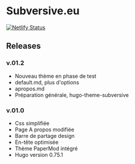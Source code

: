 # Subversive.eu

[![Netlify Status](https://api.netlify.com/api/v1/badges/d1079fea-189b-44b6-a191-d6e886f0f0ca/deploy-status)](https://app.netlify.com/sites/goofy-tesla-61455c/deploys)

## Releases

### v.01.2

- Nouveau thème en phase de test
- default.md, plus d'options
- apropos.md
- Préparation générale, hugo-theme-subversive

### v.01.0

- Css simplifiée
- Page A propos modifiée
- Barre de partage design
- En-tête optimisée
- Thème PaperMod intégré
- Hugo version 0.75.1

